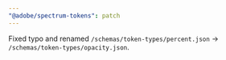 ```yaml
---
"@adobe/spectrum-tokens": patch
---
```


Fixed typo and renamed `/schemas/token-types/percent.json` -> `/schemas/token-types/opacity.json`.
